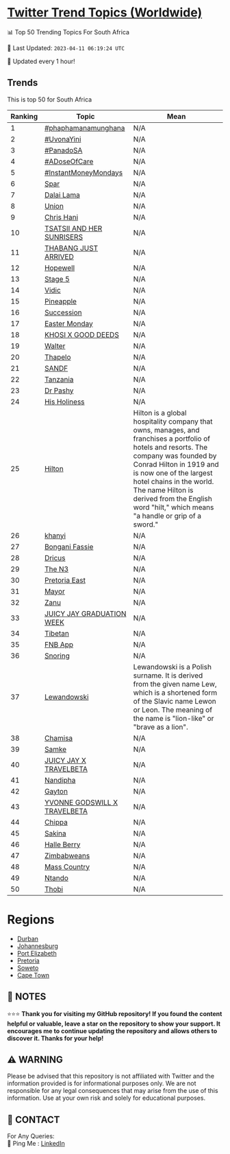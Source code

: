 [Twitter Trend Topics (Worldwide)](https://github.com/ErcinDedeoglu/Twitter-Trend-Topics)
==========


📊 Top 50 Trending Topics For South Africa

📆 Last Updated: `2023-04-11 06:19:24 UTC`

🔧 Updated every 1 hour!


## Trends

This is top 50 for South Africa

| Ranking | Topic | Mean |
| ------- | ------------ | ------------ |
| 1 | [#phaphamanamunghana](http://twitter.com/search?q=%23phaphamanamunghana) | N/A |
| 2 | [#UvonaYini](http://twitter.com/search?q=%23UvonaYini) | N/A |
| 3 | [#PanadoSA](http://twitter.com/search?q=%23PanadoSA) | N/A |
| 4 | [#ADoseOfCare](http://twitter.com/search?q=%23ADoseOfCare) | N/A |
| 5 | [#InstantMoneyMondays](http://twitter.com/search?q=%23InstantMoneyMondays) | N/A |
| 6 | [Spar](http://twitter.com/search?q=Spar) | N/A |
| 7 | [Dalai Lama](http://twitter.com/search?q=Dalai+Lama) | N/A |
| 8 | [Union](http://twitter.com/search?q=Union) | N/A |
| 9 | [Chris Hani](http://twitter.com/search?q=Chris+Hani) | N/A |
| 10 | [TSATSII AND HER SUNRISERS](http://twitter.com/search?q=TSATSII+AND+HER+SUNRISERS) | N/A |
| 11 | [THABANG JUST ARRIVED](http://twitter.com/search?q=THABANG+JUST+ARRIVED) | N/A |
| 12 | [Hopewell](http://twitter.com/search?q=Hopewell) | N/A |
| 13 | [Stage 5](http://twitter.com/search?q=Stage+5) | N/A |
| 14 | [Vidic](http://twitter.com/search?q=Vidic) | N/A |
| 15 | [Pineapple](http://twitter.com/search?q=Pineapple) | N/A |
| 16 | [Succession](http://twitter.com/search?q=Succession) | N/A |
| 17 | [Easter Monday](http://twitter.com/search?q=Easter+Monday) | N/A |
| 18 | [KHOSI X GOOD DEEDS](http://twitter.com/search?q=KHOSI+X+GOOD+DEEDS) | N/A |
| 19 | [Walter](http://twitter.com/search?q=Walter) | N/A |
| 20 | [Thapelo](http://twitter.com/search?q=Thapelo) | N/A |
| 21 | [SANDF](http://twitter.com/search?q=SANDF) | N/A |
| 22 | [Tanzania](http://twitter.com/search?q=Tanzania) | N/A |
| 23 | [Dr Pashy](http://twitter.com/search?q=Dr+Pashy) | N/A |
| 24 | [His Holiness](http://twitter.com/search?q=His+Holiness) | N/A |
| 25 | [Hilton](http://twitter.com/search?q=Hilton) | Hilton is a global hospitality company that owns, manages, and franchises a portfolio of hotels and resorts. The company was founded by Conrad Hilton in 1919 and is now one of the largest hotel chains in the world. The name Hilton is derived from the English word "hilt," which means "a handle or grip of a sword." |
| 26 | [khanyi](http://twitter.com/search?q=khanyi) | N/A |
| 27 | [Bongani Fassie](http://twitter.com/search?q=Bongani+Fassie) | N/A |
| 28 | [Dricus](http://twitter.com/search?q=Dricus) | N/A |
| 29 | [The N3](http://twitter.com/search?q=The+N3) | N/A |
| 30 | [Pretoria East](http://twitter.com/search?q=Pretoria+East) | N/A |
| 31 | [Mayor](http://twitter.com/search?q=Mayor) | N/A |
| 32 | [Zanu](http://twitter.com/search?q=Zanu) | N/A |
| 33 | [JUICY JAY GRADUATION WEEK](http://twitter.com/search?q=JUICY+JAY+GRADUATION+WEEK) | N/A |
| 34 | [Tibetan](http://twitter.com/search?q=Tibetan) | N/A |
| 35 | [FNB App](http://twitter.com/search?q=FNB+App) | N/A |
| 36 | [Snoring](http://twitter.com/search?q=Snoring) | N/A |
| 37 | [Lewandowski](http://twitter.com/search?q=Lewandowski) | Lewandowski is a Polish surname. It is derived from the given name Lew, which is a shortened form of the Slavic name Lewon or Leon. The meaning of the name is "lion-like" or "brave as a lion". |
| 38 | [Chamisa](http://twitter.com/search?q=Chamisa) | N/A |
| 39 | [Samke](http://twitter.com/search?q=Samke) | N/A |
| 40 | [JUICY JAY X TRAVELBETA](http://twitter.com/search?q=JUICY+JAY+X+TRAVELBETA) | N/A |
| 41 | [Nandipha](http://twitter.com/search?q=Nandipha) | N/A |
| 42 | [Gayton](http://twitter.com/search?q=Gayton) | N/A |
| 43 | [YVONNE GODSWILL X TRAVELBETA](http://twitter.com/search?q=YVONNE+GODSWILL+X+TRAVELBETA) | N/A |
| 44 | [Chippa](http://twitter.com/search?q=Chippa) | N/A |
| 45 | [Sakina](http://twitter.com/search?q=Sakina) | N/A |
| 46 | [Halle Berry](http://twitter.com/search?q=Halle+Berry) | N/A |
| 47 | [Zimbabweans](http://twitter.com/search?q=Zimbabweans) | N/A |
| 48 | [Mass Country](http://twitter.com/search?q=Mass+Country) | N/A |
| 49 | [Ntando](http://twitter.com/search?q=Ntando) | N/A |
| 50 | [Thobi](http://twitter.com/search?q=Thobi) | N/A |



# Regions

* [Durban](</South Africa/Durban.md>)
* [Johannesburg](</South Africa/Johannesburg.md>)
* [Port Elizabeth](</South Africa/Port Elizabeth.md>)
* [Pretoria](</South Africa/Pretoria.md>)
* [Soweto](</South Africa/Soweto.md>)
* [Cape Town](</South Africa/Cape Town.md>)



## 📝 NOTES

⭐⭐⭐ **Thank you for visiting my GitHub repository! If you found the content helpful or valuable, leave a star on the repository to show your support. It encourages me to continue updating the repository and allows others to discover it. Thanks for your help!**


## ⚠️ WARNING

Please be advised that this repository is not affiliated with Twitter and the information provided is for informational purposes only. We are not responsible for any legal consequences that may arise from the use of this information. Use at your own risk and solely for educational purposes.


## 📨 CONTACT

 For Any Queries:  
            🏓 Ping Me : [LinkedIn](https://www.linkedin.com/in/ercindedeoglu/)
